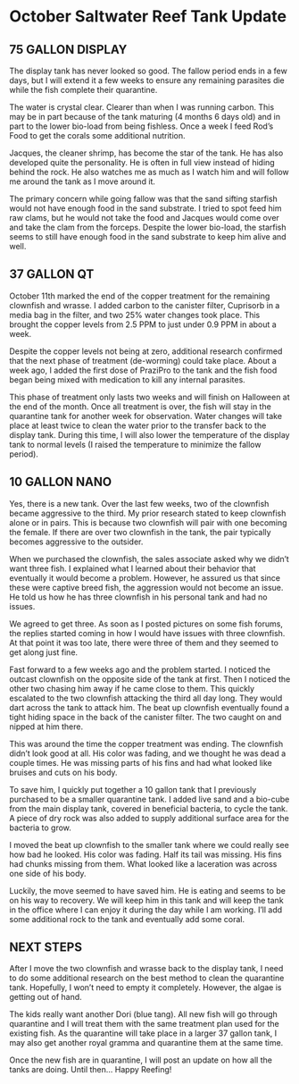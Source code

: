 # October Saltwater Reef Tank Update

## 75 GALLON DISPLAY

The display tank has never looked so good. The fallow period ends in a
few days, but I will extend it a few weeks to ensure any remaining
parasites die while the fish complete their quarantine.

The water is crystal clear. Clearer than when I was running carbon. This
may be in part because of the tank maturing (4 months 6 days old) and in
part to the lower bio-load from being fishless. Once a week I feed Rod’s
Food to get the corals some additional nutrition.

Jacques, the cleaner shrimp, has become the star of the tank. He has
also developed quite the personality. He is often in full view instead
of hiding behind the rock. He also watches me as much as I watch him and
will follow me around the tank as I move around it.

The primary concern while going fallow was that the sand sifting
starfish would not have enough food in the sand substrate. I tried to
spot feed him raw clams, but he would not take the food and Jacques
would come over and take the clam from the forceps. Despite the lower
bio-load, the starfish seems to still have enough food in the sand
substrate to keep him alive and well.

## 37 GALLON QT

October 11th marked the end of the copper treatment for the remaining
clownfish and wrasse. I added carbon to the canister filter, Cuprisorb
in a media bag in the filter, and two 25% water changes took place. This
brought the copper levels from 2.5 PPM to just under 0.9 PPM in about a
week.

Despite the copper levels not being at zero, additional research
confirmed that the next phase of treatment (de-worming) could take
place. About a week ago, I added the first dose of PraziPro to the tank
and the fish food began being mixed with medication to kill any internal
parasites.

This phase of treatment only lasts two weeks and will finish on
Halloween at the end of the month. Once all treatment is over, the fish
will stay in the quarantine tank for another week for observation. Water
changes will take place at least twice to clean the water prior to the
transfer back to the display tank. During this time, I will also lower
the temperature of the display tank to normal levels (I raised the
temperature to minimize the fallow period).

## 10 GALLON NANO

Yes, there is a new tank. Over the last few weeks, two of the clownfish
became aggressive to the third. My prior research stated to keep
clownfish alone or in pairs. This is because two clownfish will pair
with one becoming the female. If there are over two clownfish in the
tank, the pair typically becomes aggressive to the outsider.

When we purchased the clownfish, the sales associate asked why we didn’t
want three fish. I explained what I learned about their behavior that
eventually it would become a problem. However, he assured us that since
these were captive breed fish, the aggression would not become an issue.
He told us how he has three clownfish in his personal tank and had no
issues.

We agreed to get three. As soon as I posted pictures on some fish
forums, the replies started coming in how I would have issues with three
clownfish. At that point it was too late, there were three of them and
they seemed to get along just fine.

Fast forward to a few weeks ago and the problem started. I noticed the
outcast clownfish on the opposite side of the tank at first. Then I
noticed the other two chasing him away if he came close to them. This
quickly escalated to the two clownfish attacking the third all day long.
They would dart across the tank to attack him. The beat up clownfish
eventually found a tight hiding space in the back of the canister
filter. The two caught on and nipped at him there.

This was around the time the copper treatment was ending. The clownfish
didn’t look good at all. His color was fading, and we thought he was
dead a couple times. He was missing parts of his fins and had what
looked like bruises and cuts on his body.

To save him, I quickly put together a 10 gallon tank that I previously
purchased to be a smaller quarantine tank. I added live sand and a
bio-cube from the main display tank, covered in beneficial bacteria, to
cycle the tank. A piece of dry rock was also added to supply additional
surface area for the bacteria to grow.

I moved the beat up clownfish to the smaller tank where we could really
see how bad he looked. His color was fading. Half its tail was missing.
His fins had chunks missing from them. What looked like a laceration was
across one side of his body.

Luckily, the move seemed to have saved him. He is eating and seems to be
on his way to recovery. We will keep him in this tank and will keep the
tank in the office where I can enjoy it during the day while I am
working. I’ll add some additional rock to the tank and eventually add
some coral.

## NEXT STEPS

After I move the two clownfish and wrasse back to the display tank, I
need to do some additional research on the best method to clean the
quarantine tank. Hopefully, I won’t need to empty it completely.
However, the algae is getting out of hand.

The kids really want another Dori (blue tang). All new fish will go
through quarantine and I will treat them with the same treatment plan
used for the existing fish. As the quarantine will take place in a
larger 37 gallon tank, I may also get another royal gramma and
quarantine them at the same time.

Once the new fish are in quarantine, I will post an update on how all
the tanks are doing. Until then... Happy Reefing!
